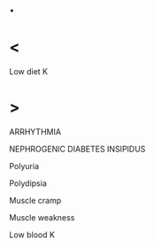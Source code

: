 # .

# <

Low diet K

# >

ARRHYTHMIA

NEPHROGENIC DIABETES INSIPIDUS

Polyuria

Polydipsia

Muscle cramp

Muscle weakness

Low blood K
